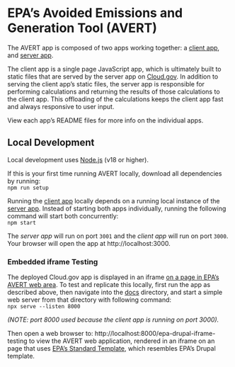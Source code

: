# EPA’s Avoided Emissions and Generation Tool (AVERT)

The AVERT app is composed of two apps working together: a [client app](/web/client), and [server app](/web/server).

The client app is a single page JavaScript app, which is ultimately built to static files that are served by the server app on [Cloud.gov](https://cloud.gov/). In addition to serving the client app’s static files, the server app is responsible for performing calculations and returning the results of those calculations to the client app. This offloading of the calculations keeps the client app fast and always responsive to user input.

View each app’s README files for more info on the individual apps.

## Local Development

Local development uses [Node.js](https://nodejs.org/en/) (v18 or higher).

If this is your first time running AVERT locally, download all dependencies by running:  
`npm run setup`

Running the [client app](/web/client) locally depends on a running local instance of the [server app](/web/server). Instead of starting both apps individually, running the following command will start both concurrently:  
`npm start`

The _server app_ will run on port `3001` and the _client app_ will run on port `3000`. Your browser will open the app at http://localhost:3000.

### Embedded iframe Testing

The deployed Cloud.gov app is displayed in an iframe [on a page in EPA’s AVERT web area](https://www.epa.gov/avert/avert-web-edition). To test and replicate this locally, first run the app as described above, then navigate into the [docs](/web/docs) directory, and start a simple web server from that directory with following command:  
`npx serve --listen 8000`

_(NOTE: port 8000 used because the client app is running on port 3000)._

Then open a web browser to: http://localhost:8000/epa-drupal-iframe-testing to view the AVERT web application, rendered in an iframe on an page that uses [EPA’s Standard Template](https://www.epa.gov/themes/epa_theme/pattern-lab/?p=pages-standalone-template), which resembles EPA’s Drupal template.
